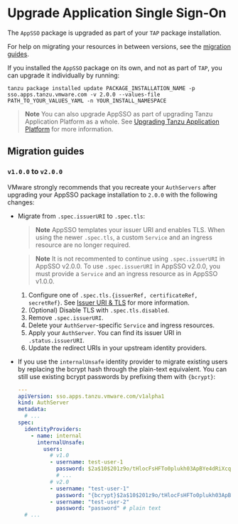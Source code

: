 # Upgrade Application Single Sign-On

The `AppSSO` package is upgraded as part of your `TAP` package installation.

For help on migrating your resources in between versions, see the [migration guides](#migration-guides).

If you installed the `AppSSO` package on its own, and not as part of `TAP`, you can upgrade it individually by running:

```console
tanzu package installed update PACKAGE_INSTALLATION_NAME -p sso.apps.tanzu.vmware.com -v 2.0.0 --values-file PATH_TO_YOUR_VALUES_YAML -n YOUR_INSTALL_NAMESPACE
```

>**Note** You can also upgrade AppSSO as part of upgrading Tanzu Application Platform as a whole. See [Upgrading Tanzu Application Platform](../../upgrading.hbs.md) for more information.

## <a id="migration-guides"></a>Migration guides

### `v1.0.0` to `v2.0.0`

VMware strongly recommends that you recreate your `AuthServers` after upgrading your AppSSO package installation to `2.0.0`
with the following changes:

- Migrate from `.spec.issuerURI` to `.spec.tls`:

    >**Note** AppSSO templates your issuer URI and enables TLS. When using the newer `.spec.tls`,
    a custom `Service` and an ingress resource are no longer required.

    >**Note** It is not recommented to continue using `.spec.issuerURI` in AppSSO v2.0.0. 
    To use `.spec.issuerURI` in AppSSO v2.0.0, you must provide a `Service` and an ingress resource as in AppSSO v1.0.0.

    1. Configure one of `.spec.tls.{issuerRef, certificateRef, secretRef}`. See [Issuer URI & TLS](../service-operators/issuer-uri-and-tls.md) for more information.
    1. (Optional) Disable TLS with `.spec.tls.disabled`.
    1. Remove `.spec.issuerURI`.
    1. Delete your `AuthServer`-specific `Service` and ingress resources.
    1. Apply your `AuthServer`. You can find its issuer URI in `.status.issuerURI`.
    1. Update the redirect URIs in your upstream identity providers.

- If you use the `internalUnsafe` identity provider to migrate existing users by replacing the bcrypt hash through the
plain-text equivalent. You can still use existing bcrypt passwords by prefixing them with `{bcrypt}`:

    ```yaml
    ---
    apiVersion: sso.apps.tanzu.vmware.com/v1alpha1
    kind: AuthServer
    metadata:
      # ...
    spec:
      identityProviders:
        - name: internal
          internalUnsafe:
            users:
              # v1.0
              - username: test-user-1
                password: $2a$10$201z9o/tHlocFsHFTo0plukh03ApBYe4dRiXcqeyRQH6CNNtS8jWK # bcrypt-encoded "password"
                # ...
              # v2.0
              - username: "test-user-1"
                password: "{bcrypt}$2a$10$201z9o/tHlocFsHFTo0plukh03ApBYe4dRiXcqeyRQH6CNNtS8jWK" # same bcrypt hash, with {bcrypt} prefix
              - username: "test-user-2"
                password: "password" # plain text
      # ...
    ```
